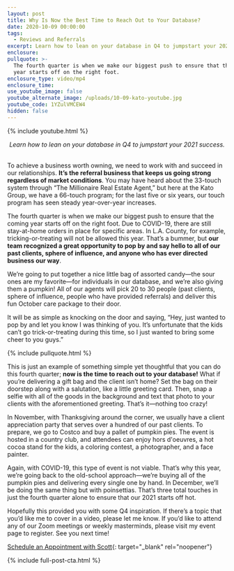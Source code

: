 ```yaml
---
layout: post
title: Why Is Now the Best Time to Reach Out to Your Database?
date: 2020-10-09 00:00:00
tags:
  - Reviews and Referrals
excerpt: Learn how to lean on your database in Q4 to jumpstart your 2021 success.
enclosure:
pullquote: >-
  The fourth quarter is when we make our biggest push to ensure that the coming
  year starts off on the right foot.
enclosure_type: video/mp4
enclosure_time:
use_youtube_image: false
youtube_alternate_image: /uploads/10-09-kato-youtube.jpg
youtube_code: 1YZulVMCEW4
hidden: false
---
```


{% include youtube.html %}

<center><em>Learn how to lean on your database in Q4 to jumpstart your 2021 success.</em></center>

<br>To achieve a business worth owning, we need to work with and succeed in our relationships. **It’s the referral business that keeps us going strong regardless of market conditions**. You may have heard about the 33-touch system through “The Millionaire Real Estate Agent,” but here at the Kato Group, we have a 66-touch program; for the last five or six years, our touch program has seen steady year-over-year increases.

The fourth quarter is when we make our biggest push to ensure that the coming year starts off on the right foot. Due to COVID-19, there are still stay-at-home orders in place for specific areas. In L.A. County, for example, tricking-or-treating will not be allowed this year. That’s a bummer, but **our team recognized a great opportunity to pop by and say hello to all of our past clients, sphere of influence, and anyone who has ever directed business our way**.

We’re going to put together a nice little bag of assorted candy—the sour ones are my favorite—for individuals in our database, and we’re also giving them a pumpkin\! All of our agents will pick 20 to 30 people (past clients, sphere of influence, people who have provided referrals) and deliver this fun October care package to their door.

It will be as simple as knocking on the door and saying, “Hey, just wanted to pop by and let you know I was thinking of you. It’s unfortunate that the kids can’t go trick-or-treating during this time, so I just wanted to bring some cheer to you guys.”

{% include pullquote.html %}

This is just an example of something simple yet thoughtful that you can do this fourth quarter; **now is the time to reach out to your database\!** What if you’re delivering a gift bag and the client isn’t home? Set the bag on their doorstep along with a salutation, like a little greeting card. Then, snap a selfie with all of the goods in the background and text that photo to your clients with the aforementioned greeting. That’s it—nothing too crazy\!

In November, with Thanksgiving around the corner, we usually have a client appreciation party that serves over a hundred of our past clients. To prepare, we go to Costco and buy a pallet of pumpkin pies. The event is hosted in a country club, and attendees can enjoy hors d'oeuvres, a hot cocoa stand for the kids, a coloring contest, a photographer, and a face painter.

Again, with COVID-19, this type of event is not viable. That’s why this year, we’re going back to the old-school approach—we’re buying all of the pumpkin pies and delivering every single one by hand. In December, we’ll be doing the same thing but with poinsettias. That’s three total touches in just the fourth quarter alone to ensure that our 2021 starts off hot.

Hopefully this provided you with some Q4 inspiration. If there’s a topic that you’d like me to cover in a video, please let me know. If you’d like to attend any of our Zoom meetings or weekly masterminds, please visit my event page to register. See you next time\!

[Schedule an Appointment with Scott](https://calendly.com/skato/50min-growth-conversation){: target="_blank" rel="noopener"}

{% include full-post-cta.html %}